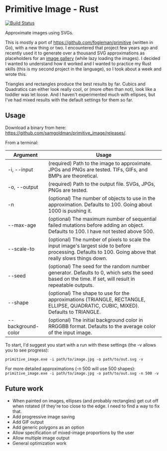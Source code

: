 # Primitive Image - Rust

[![Build Status](https://travis-ci.org/samgoldman/primitive_image.svg?branch=master)](https://travis-ci.org/samgoldman/primitive_image)

Approximate images using SVGs.

This is mostly a port of https://github.com/fogleman/primitive (written in Go), with a new thing or two. I encountered that project few years ago and recently used it to generate over a thousand SVG approximations as placeholders for an [image gallery](www.samueltgoldman.com/china) (while lazy loading the images). I decided I wanted to understand how it worked and I wanted to practice my Rust skills (this is my second project in the language), so I took about a week and wrote this.

Triangles and rectangles produce the best results by far. Cubics and Quadratics can either look really cool, or (more
often than not), look like a toddler was let loose. And I haven't experimented much with ellipses, but I've had mixed
results with the default settings for them so far.

## Usage

Download a binary from here: https://github.com/samgoldman/primitive_image/releases/.

From a terminal:

|Argument|Usage|
|---|---|
|-i, --input| (required) Path to the image to approximate. JPGs and PNGs are tested. TIFs, GIFs, and BMPs are theoretical.|
|-o, --output   | (required) Path to the output file. SVGs, JPGs, PNGs are tested.|
|-n   | (optional) The number of objects to use in the approximation. Defaults to 100. Going about 1000 is pushing it.|
|--max-age|(optional) The maximum number of sequential failed mutations before adding an object. Defaults to 100. I have not tested above 500. |
|--scale-to|(optional) The number of pixels to scale the input image's largest side to before processing. Defaults to 100. Going above that really slows things down. |
|--seed|(optional) The seed for the random number generator. Defaults to 0, which sets the seed based on the time. If set, will result in repeatable outputs.|
|--shape|(optional) The shape to use for the approximations (TRIANGLE, RECTANGLE, ELLIPSE, QUADRATIC, CUBIC, MIXED). Defaults to TRIANGLE.|
|--background-color| (optional) The initial background color in RRGGBB format. Defaults to the average color of the input image. |

To start, I'd suggest you start with a run with these settings (the -v allows you to see progress):

```primitive_image.exe -i path/to/image.jpg -o path/to/out.svg -v```

For more detailed approximations (-n 500 will use 500 shapes):
```primitive_image.exe -i path/to/image.jpg -o path/to/out.svg -n 500 -v```

## Future work

- When painted on images, ellipses (and probably rectangles) get cut off when rotated (if they're too close to the edge.
I need to find a way to fix that.
- Add progressive image saving
- Add GIF output
- Add generic polygons as an option
- Allow specification of mixed-image proportions by the user
- Allow multiple image output
- General optimization work

